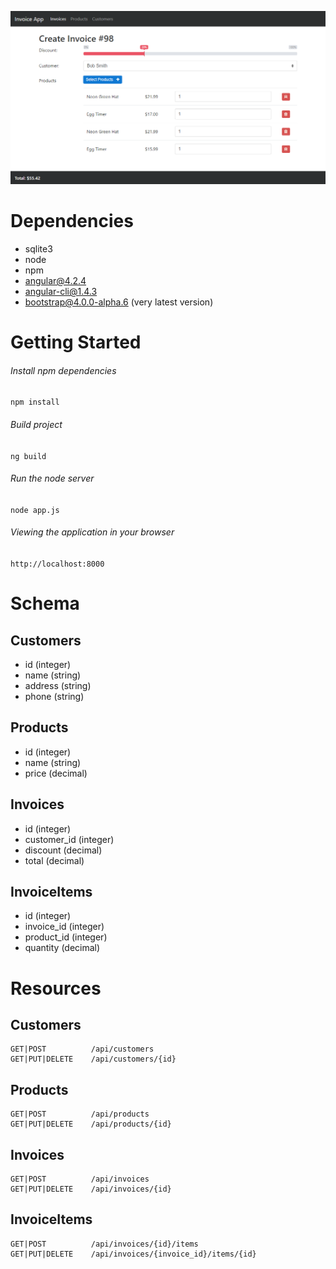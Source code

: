![Alt text](./invoice.png "invoice page")

# Dependencies

- sqlite3
- node
- npm
- angular@4.2.4
- angular-cli@1.4.3
- bootstrap@4.0.0-alpha.6 (very latest version)

# Getting Started

###### Install npm dependencies
`npm install`

###### Build project
`ng build`

###### Run the node server
`node app.js`

###### Viewing the application in your browser
`http://localhost:8000`


# Schema

## Customers

- id (integer)
- name (string)
- address (string)
- phone (string)


## Products

- id (integer)
- name (string)
- price (decimal)

## Invoices

- id (integer)
- customer_id (integer)
- discount (decimal)
- total (decimal)

## InvoiceItems

- id (integer)
- invoice_id (integer)
- product_id (integer)
- quantity (decimal)


# Resources

## Customers
```
GET|POST          /api/customers
GET|PUT|DELETE    /api/customers/{id}
```

## Products
```
GET|POST          /api/products
GET|PUT|DELETE    /api/products/{id}
```
## Invoices
```
GET|POST          /api/invoices
GET|PUT|DELETE    /api/invoices/{id}
```

## InvoiceItems
```
GET|POST          /api/invoices/{id}/items
GET|PUT|DELETE    /api/invoices/{invoice_id}/items/{id}
```



